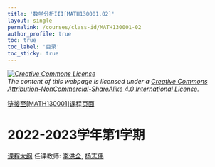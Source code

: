 ```yaml
---
title: '数学分析III[MATH130001.02]'
layout: single
permalink: /courses/class-id/MATH130001-02
author_profile: true
toc: true
toc_label: '目录'
toc_sticky: true
---
```



<div class='notice--warning'>
	<p><i><a rel='license' href='http://creativecommons.org/licenses/by-nc-sa/4.0/'><img alt='Creative Commons License' style='border-width:0' src='https://i.creativecommons.org/l/by-nc-sa/4.0/88x31.png' /></a><br /> The content of this webpage is licensed under a <a rel='license' href='http://creativecommons.org/licenses/by-nc-sa/4.0/'>Creative Commons Attribution-NonCommercial-ShareAlike 4.0 International License</a>.</i></p>
</div>

<a href='https://fdu-math.github.io/courses/MATH130001'>链接至[MATH130001]课程页面</a>

# 2022-2023学年第1学期
<a href='https://fdu-math.github.io/courses/syllabus/MATH130001.02-2022-2023-1 (Encrypted).pdf'>课程大纲</a>
任课教师: <a href='https://fdu-math.github.io/teachers/李洪全'>李洪全</a>, <a href='https://fdu-math.github.io/teachers/杨志伟'>杨志伟</a>
